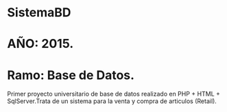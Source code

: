 # SistemaBD

# AÑO: 2015.
# Ramo: Base de Datos.

Primer proyecto universitario de base de datos realizado en PHP + HTML + SqlServer.Trata de un sistema para la venta y compra de articulos (Retail).
